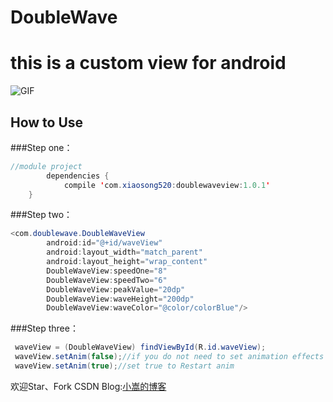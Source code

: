 # DoubleWave
# this is a custom view for android

![GIF](https://github.com/xiaosong520/DoubleWave/blob/master/app/GIF.gif)


## How to Use

###Step one：
>>
```Java
//module project
        dependencies {
            compile 'com.xiaosong520:doublewaveview:1.0.1'
    }
```


###Step two：
>>
```Java
<com.doublewave.DoubleWaveView
        android:id="@+id/waveView"
        android:layout_width="match_parent"
        android:layout_height="wrap_content"
        DoubleWaveView:speedOne="8"
        DoubleWaveView:speedTwo="6"
        DoubleWaveView:peakValue="20dp"
        DoubleWaveView:waveHeight="200dp"
        DoubleWaveView:waveColor="@color/colorBlue"/>
```

###Step three：
>>
```Java
 waveView = (DoubleWaveView) findViewById(R.id.waveView);
 waveView.setAnim(false);//if you do not need to set animation effects
 waveView.setAnim(true);//set true to Restart anim
 ```
 欢迎Star、Fork 
CSDN Blog:[小嵩的博客](http://blog.csdn.net/qq_22393017/article/details/55096961)
